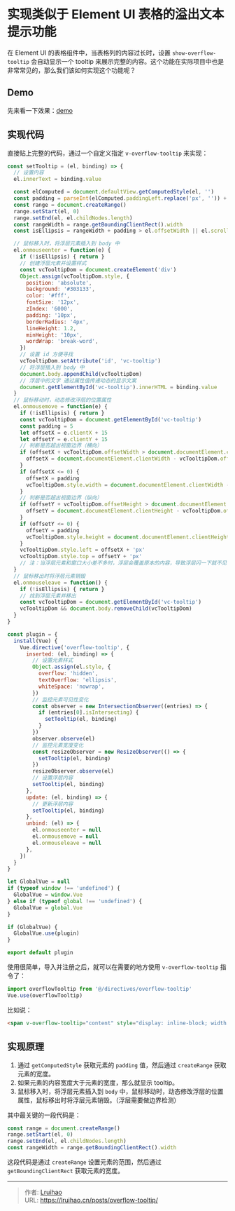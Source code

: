 # 实现类似于 Element UI 表格的溢出文本提示功能


在 Element UI 的表格组件中，当表格列的内容过长时，设置 `show-overflow-tooltip` 会自动显示一个 tooltip 来展示完整的内容。这个功能在实际项目中也是非常常见的，那么我们该如何实现这个功能呢？

<!--more-->

## Demo

先来看一下效果：[demo](http://lruihao.github.io/vue-el-demo/#/overflow-tooltip)

## 实现代码

直接贴上完整的代码，通过一个自定义指定 `v-overflow-tooltip` 来实现：

```js
const setTooltip = (el, binding) => {
  // 设置内容
  el.innerText = binding.value

  const elComputed = document.defaultView.getComputedStyle(el, '')
  const padding = parseInt(elComputed.paddingLeft.replace('px', '')) + parseInt(elComputed.paddingRight.replace('px', ''))
  const range = document.createRange()
  range.setStart(el, 0)
  range.setEnd(el, el.childNodes.length)
  const rangeWidth = range.getBoundingClientRect().width
  const isEllipsis = rangeWidth + padding > el.offsetWidth || el.scrollWidth > el.offsetWidth

  // 鼠标移入时，将浮层元素插入到 body 中
  el.onmouseenter = function(e) {
    if (!isEllipsis) { return }
    // 创建浮层元素并设置样式
    const vcTooltipDom = document.createElement('div')
    Object.assign(vcTooltipDom.style, {
      position: 'absolute',
      background: '#303133',
      color: '#fff',
      fontSize: '12px',
      zIndex: '6000',
      padding: '10px',
      borderRadius: '4px',
      lineHeight: 1.2,
      minHeight: '10px',
      wordWrap: 'break-word',
    })
    // 设置 id 方便寻找
    vcTooltipDom.setAttribute('id', 'vc-tooltip')
    // 将浮层插入到 body 中
    document.body.appendChild(vcTooltipDom)
    // 浮层中的文字 通过属性值传递动态的显示文案
    document.getElementById('vc-tooltip').innerHTML = binding.value
  }
  // 鼠标移动时，动态修改浮层的位置属性
  el.onmousemove = function(e) {
    if (!isEllipsis) { return }
    const vcTooltipDom = document.getElementById('vc-tooltip')
    const padding = 5
    let offsetX = e.clientX + 15
    let offsetY = e.clientY + 15
    // 判断是否超出视窗边界（横向）
    if (offsetX + vcTooltipDom.offsetWidth > document.documentElement.clientWidth) {
      offsetX = document.documentElement.clientWidth - vcTooltipDom.offsetWidth - padding
    }
    if (offsetX <= 0) {
      offsetX = padding
      vcTooltipDom.style.width = document.documentElement.clientWidth - padding * 2 + 'px'
    }
    // 判断是否超出视窗边界（纵向）
    if (offsetY + vcTooltipDom.offsetHeight > document.documentElement.clientHeight) {
      offsetY = document.documentElement.clientHeight - vcTooltipDom.offsetHeight - padding
    }
    if (offsetY <= 0) {
      offsetY = padding
      vcTooltipDom.style.height = document.documentElement.clientHeight - padding * 2 + 'px'
    }
    vcTooltipDom.style.left = offsetX + 'px'
    vcTooltipDom.style.top = offsetY + 'px'
    // 注：当浮层元素和窗口大小差不多时，浮层会覆盖原本的内容，导致浮层闪一下就不见了
  }
  // 鼠标移出时将浮层元素销毁
  el.onmouseleave = function() {
    if (!isEllipsis) { return }
    // 找到浮层元素并移出
    const vcTooltipDom = document.getElementById('vc-tooltip')
    vcTooltipDom && document.body.removeChild(vcTooltipDom)
  }
}

const plugin = {
  install(Vue) {
    Vue.directive('overflow-tooltip', {
      inserted: (el, binding) => {
        // 设置元素样式
        Object.assign(el.style, {
          overflow: 'hidden',
          textOverflow: 'ellipsis',
          whiteSpace: 'nowrap',
        })
        // 监控元素可见性变化
        const observer = new IntersectionObserver((entries) => {
          if (entries[0].isIntersecting) {
            setTooltip(el, binding)
          }
        })
        observer.observe(el)
        // 监控元素宽度变化
        const resizeObserver = new ResizeObserver(() => {
          setTooltip(el, binding)
        })
        resizeObserver.observe(el)
        // 设置浮层内容
        setTooltip(el, binding)
      },
      update: (el, binding) => {
        // 更新浮层内容
        setTooltip(el, binding)
      },
      unbind: (el) => {
        el.onmouseenter = null
        el.onmousemove = null
        el.onmouseleave = null
      },
    })
  }
}

let GlobalVue = null
if (typeof window !== 'undefined') {
  GlobalVue = window.Vue
} else if (typeof global !== 'undefined') {
  GlobalVue = global.Vue
}

if (GlobalVue) {
  GlobalVue.use(plugin)
}

export default plugin
```

使用很简单，导入并注册之后，就可以在需要的地方使用 `v-overflow-tooltip` 指令了：

```js
import overflowTooltip from '@/directives/overflow-tooltip'
Vue.use(overflowTooltip)
```

比如说：

```html
<span v-overflow-tooltip="content" style="display: inline-block; width: 100px;" />
```

## 实现原理

1. 通过 `getComputedStyle` 获取元素的 `padding` 值，然后通过 `createRange` 获取元素的宽度。
2. 如果元素的内容宽度大于元素的宽度，那么就显示 tooltip。
3. 鼠标移入时，将浮层元素插入到 `body` 中，鼠标移动时，动态修改浮层的位置属性，鼠标移出时将浮层元素销毁。（浮层需要做边界检测）

其中最关键的一段代码是：

```js
const range = document.createRange()
range.setStart(el, 0)
range.setEnd(el, el.childNodes.length)
const rangeWidth = range.getBoundingClientRect().width
```

这段代码是通过 `createRange` 设置元素的范围，然后通过 `getBoundingClientRect` 获取元素的宽度。


---

> 作者: [Lruihao](https://github.com/Lruihao)  
> URL: https://lruihao.cn/posts/overflow-tooltip/  

